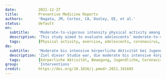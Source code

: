 ```yaml
---
date:          2021-12-27
title:         Preventive Medicine Reports
authors:       'Nagata, JM, Cortez, CA, Dooley, EE, et al.'
status:        default
en:
  subtitle:    'Moderate-to-vigorous intensity physical activity among adolescents in the USA during the COVID-19 pandemic'
  description: 'This study aimed to evaluate adolescents’ moderate-to-vigorous intensity physical activity (MVPA) during the COVID-19 pandemic by sociodemographic characteristics, and to determine mental health and resiliency factors associated with MVPA among a diverse national sample of adolescents ages 10-14 years. Data were collected during the pandemic in May 2020 from the Adolescent Brain Cognitive Development Study (ABCD, N=5,153), a national prospective cohort study in the U.S. MVPA was quantified as the product of reported duration and frequency (hours per week), which was further summarized as the proportion meeting age-appropriate 2018 Physical Activity Guidelines for Americans. A similar estimate was generated using MVPA data collected prior to the pandemic. Mental health and resiliency measures were collected during the pandemic. Regression models examined associations between mental health or resiliency measures and MVPA during the pandemic. Median MVPA was 2 hours per week (IQR 0, 6). Overall, the percentage of the cohort meeting MVPA guidelines decreased from 16.1% (pre-pandemic) to 8.9% during the pandemic. Racial/ethnic minorities and adolescents from lower socioeconomic backgrounds were significantly less likely to meet MVPA guidelines during the pandemic. Poorer mental health, COVID-related worry, and stress were associated with lower MVPA, while more social support and coping behaviors were associated with higher MVPA during the pandemic. In this large, national sample of adolescents, the proportion of those meeting MVPA Guidelines was lower during the COVID-19 pandemic, with significant disparities by race and socioeconomic status. Interventions to promote social support and coping behaviors may improve MVPA levels among adolescents during the pandemic.'
  tags:        [Physical activity, exercise, adolescents, coronavirus, COVID-19]
de:
  subtitle:    'Moderate bis intensive körperliche Aktivität bei Jugendlichen in den USA während der COVID-19-Pandemie'
  description: 'Ziel dieser Studie war, die moderate bis intensive körperliche Aktivität (MVPA) von Jugendlichen während der COVID-19-Pandemie nach soziodemografischen Merkmalen zu bewerten und Faktoren für die psychische Gesundheit und Resilienz zu bestimmen, die mit MVPA bei einer heterogenen nationalen Stichprobe von Jugendlichen im Alter von 10-14 Jahren in Verbindung stehen. Die Daten wurden während der Pandemie im Mai 2020 im Rahmen der Adolescent Brain Cognitive Development Study (ABCD, N=5.153), einer nationalen prospektiven Kohortenstudie in den USA, erhoben. MVPA wurde als Produkt aus berichteter Dauer und Häufigkeit (Stunden pro Woche) quantifiziert und als Anteil zusammengefasst, der die altersgemäßen Richtlinien für körperliche Aktivität für Amerikaner von 2018 erfüllt. Eine ähnliche Schätzung wurde anhand von MVPA-Daten erstellt, die vor der Pandemie erhoben wurden. Während der Pandemie wurden Daten zur psychischen Gesundheit und Resilienz erhoben. Mit Hilfe von Regressionsmodellen wurden die Zusammenhänge zwischen psychischer Gesundheit oder Resilienzmaßnahmen und MVPA während der Pandemie untersucht. Der mittlere MVPA-Wert lag bei 2 Stunden pro Woche (IQR 0, 6). Insgesamt sank der Prozentsatz der Kohorte, der die MVPA-Richtlinien erfüllte, von 16,1 % (vor der Pandemie) auf 8,9 % während der Pandemie. Bei rassischen/ethnischen Minderheiten und Jugendlichen aus niedrigeren sozioökonomischen Verhältnissen war die Wahrscheinlichkeit, dass die MVPA-Richtlinien während der Pandemie eingehalten wurden, deutlich geringer. Eine schlechtere psychische Gesundheit, COVID-bedingte Sorgen und Stress wurden mit einer geringeren MVPA in Verbindung gebracht, während mehr soziale Unterstützung und Bewältigungsverhalten mit einer höheren MVPA während der Pandemie verbunden waren. In dieser großen, nationalen Stichprobe von Jugendlichen war der Anteil derjenigen, die die MVPA-Richtlinien einhielten, während der COVID-19-Pandemie geringer, wobei es erhebliche Unterschiede nach Rasse und sozioökonomischem Status gab. Maßnahmen zur Förderung der sozialen Unterstützung und des Bewältigungsverhaltens könnten das MVPA-Niveau unter Jugendlichen während der Pandemie verbessern.' 
  tags:        [körperliche Aktivität, Bewegung, Jugendliche, Coronavirus, COVID-19]
group:         'Interventions'
credit:        https://doi.org/10.1016/j.pmedr.2021.101685
---
```

